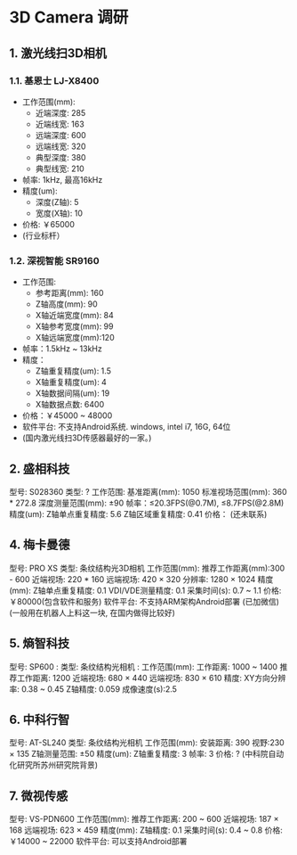 # 3D Camera 调研


## 1. 激光线扫3D相机

### 1.1. 基恩士 LJ-X8400
- 工作范围(mm):
  - 近端深度: 285
  - 近端线宽: 163
  - 远端深度: 600
  - 远端线宽: 320
  - 典型深度: 380
  - 典型线宽: 210
- 帧率: 1kHz, 最高16kHz
- 精度(um):
  - 深度(Z轴): 5
  - 宽度(X轴): 10
- 价格: ￥65000 
- (行业标杆）


### 1.2. 深视智能 SR9160

- 工作范围: 
  - 参考距离(mm): 160
  - Z轴高度(mm): 90
  - X轴近端宽度(mm): 84
  - X轴参考宽度(mm): 99
  - X轴远端宽度(mm):120
- 帧率：1.5kHz ~ 13kHz
- 精度：
  - Z轴重复精度(um): 1.5
  - X轴重复精度(um): 4
  - X轴数据间隔(um): 19
  - X轴数据点数: 6400
- 价格：￥45000 ~ 48000
- 软件平台: 不支持Android系统. windows, intel i7, 16G, 64位
- (国内激光线扫3D传感器最好的一家。)




## 2. 盛相科技

型号: S028360
    类型: ?
    工作范围: 
    	基准距离(mm): 1050
    	标准视场范围(mm): 360 * 272.8
        深度测量范围(mm): ±90
    帧率：≤20.3FPS(@0.7M), ≤8.7FPS(@2.8M)
    精度(um):
        Z轴单点重复精度: 5.6
        Z轴区域重复精度: 0.41
    价格：
    (还未联系)


## 4. 梅卡曼德

型号: PRO XS
    类型: 条纹结构光3D相机
    工作范围(mm):
        推荐工作距离(mm):300 - 600
        近端视场: 220 * 160
        远端视场: 420 × 320
    分辨率: 1280 × 1024
    精度(mm):
        Z轴单点重复精度: 0.1
        VDI/VDE测量精度: 0.1
    采集时间(s): 0.7 ~ 1.1
    价格:￥80000(包含软件和服务)
    软件平台: 不支持ARM架构Android部署
      (已加微信)
    (一般用在机器人上料这一块, 在国内做得比较好)


## 5. 熵智科技

型号: SP600
:     类型: 条纹结构光相机
:     工作范围(mm):
        工作距离: 1000 ~ 1400
        推荐工作距离: 1200
        近端视场: 680 × 440
        远端视场: 830 × 610
    精度: 
        XY方向分辨率: 0.38 ~ 0.45
        Z轴精度: 0.059
    成像速度(s):2.5 


## 6. 中科行智

型号: AT-SL240
    类型: 条纹结构光相机
    工作范围(mm):
        安装距离: 390
        视野:230 × 135
        Z轴测量范围: ±50
    精度(um):
        Z轴重复精度: 3
    帧率: 3
    价格: ?
    (中科院自动化研究所苏州研究院背景)


## 7. 微视传感

型号: VS-PDN600
    工作范围(mm):
        推荐工作距离: 200 ~ 600
        近端视场: 187 × 168
        远端视场: 623 × 459
    精度(mm):
        Z轴精度: 0.1
    采集时间(s): 0.4 ~ 0.8 
    价格: ￥14000 ~ 22000
    软件平台: 可以支持Android部署

